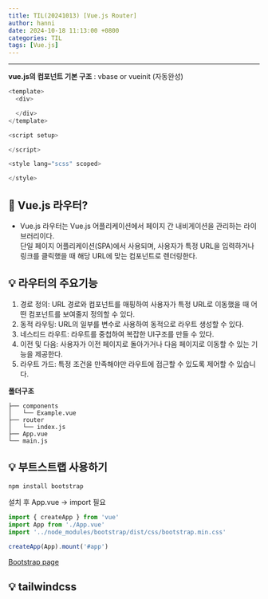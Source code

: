 ```yaml
---
title: TIL(20241013) [Vue.js Router]
author: hanni
date: 2024-10-18 11:13:00 +0800
categories: TIL
tags: [Vue.js]
---
```


----------------------------------------------------------------------------

**vue.js의 컴포넌트 기본 구조**
: vbase or vueinit (자동완성)

```javascript
<template>
  <div>

  </div>
</template>

<script setup>

</script>

<style lang="scss" scoped>

</style>
```

## 📌 Vue.js 라우터?
- Vue.js 라우터는 Vue.js 어플리케이션에서 페이지 간 내비게이션을 관리하는 라이브러리이다.<br>
단일 페이지 어플리케이션(SPA)에서 사용되며, 사용자가 특정 URL을 입력하거나 링크를 클릭했을 때
해당 URL에 맞는 컴포넌트로 렌더링한다.

## 💡 라우터의 주요기능
1) 경로 정의: URL 경로와 컴포넌트를 매핑하여 사용자가 특정 URL로 이동했을 때 어떤 컴포넌트를 보여줄지 정의할 수 있다.
2) 동적 라우팅: URL의 일부를 변수로 사용하여 동적으로 라우트 생성할 수 있다.
3) 네스티드 라우트: 라우트를 중첩하여 복잡한 UI구조를 만들 수 있다.
4) 이전 및 다음: 사용자가 이전 페이지로 돌아가거나 다음 페이지로 이동할 수 있는 기능을 제공한다.
5) 라우트 가드: 특정 조건을 만족해야만 라우트에 접근할 수 있도록 제어할 수 있습니다.

**폴더구조**
```
├── components
│   └── Example.vue
├── router
│   └── index.js
├── App.vue
└── main.js
```

## 💡 부트스트랩 사용하기

```javascript
npm install bootstrap
```

설치 후 App.vue -> import 필요 

```javascript
import { createApp } from 'vue'
import App from './App.vue'
import '../node_modules/bootstrap/dist/css/bootstrap.min.css'

createApp(App).mount('#app')
```

[Bootstrap page](https://getbootstrap.kr/)

## 💡 tailwindcss




